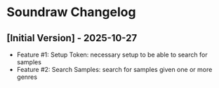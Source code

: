 # Soundraw Changelog

## [Initial Version] - 2025-10-27

- Feature #1: Setup Token: necessary setup to be able to search for samples
- Feature #2: Search Samples: search for samples given one or more genres
